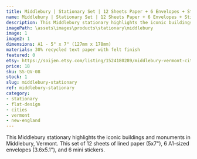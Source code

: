 ```yaml
---
title: Middlebury | Stationary Set | 12 Sheets Paper + 6 Envelopes + Stickers
name: Middlebury | Stationary Set | 12 Sheets Paper + 6 Envelopes + Stickers
description: This Middlebury stationary highlights the iconic buildings and monuments in Middlebury, Vermont. This set of 12 sheets of lined paper (5x7"), 6 A1-sized envelopes (3.6x5.1"), and 6 mini stickers. 
imagePath: \assets\images\products\stationary\middlebury
image: 1
image2: 1
dimensions: A1 - 5" x 7" (127mm x 178mm)
materials: 30% recycled text paper with felt finish
featured: 0
etsy: https://soijen.etsy.com/listing/1524180289/middlebury-vermont-cityscape-stationary?utm_source=Copy&utm_medium=ListingManager&utm_campaign=Share&utm_term=so.lmsm&share_time=1695260348252
price: 18
sku: SS-QV-08
stock: 1
slug: middlebury-stationary
ref: middlebury-stationary
category:
- stationary
- flat-design
- cities
- vermont
- new-england
---
```

This Middlebury stationary highlights the iconic buildings and monuments in Middlebury, Vermont. This set of 12 sheets of lined paper (5x7"), 6 A1-sized envelopes (3.6x5.1"), and 6 mini stickers. 